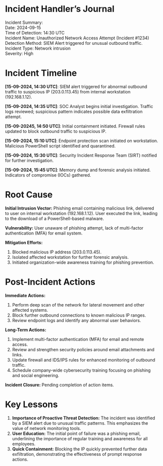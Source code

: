 # Incident Handler’s Journal
Incident Summary:  
Date: 2024-09-15  
Time of Detection: 14:30 UTC  
Incident Name: Unauthorized Network Access Attempt (Incident #1234)  
Detection Method: SIEM Alert triggered for unusual outbound traffic.  
Incident Type: Network intrusion  
Severity: High  

# Incident Timeline

**[15-09-2024, 14:30 UTC]**: SIEM alert triggered for abnormal outbound traffic to suspicious IP (203.0.113.45) from internal workstation (192.168.1.12).

**[15-09-2024, 14:35 UTC]**: SOC Analyst begins initial investigation. Traffic logs reviewed; suspicious pattern indicates possible data exfiltration attempt.

**[15-09-20245, 14:50 UTC]**: Initial containment initiated. Firewall rules updated to block outbound traffic to suspicious IP.

**[15-09-2024, 15:10 UTC]**: Endpoint protection scan initiated on workstation. Malicious PowerShell script identified and quarantined.

**[15-09-2024, 15:30 UTC]**: Security Incident Response Team (SIRT) notified for further investigation.

**[15-09-2024, 15:45 UTC]**: Memory dump and forensic analysis initiated. Indicators of compromise (IOCs) gathered.
# Root Cause

**Initial Intrusion Vector:** Phishing email containing malicious link, delivered to user on internal workstation (192.168.1.12). User executed the link, leading to the download of a PowerShell-based malware.

**Vulnerability:** User unaware of phishing attempt, lack of multi-factor authentication (MFA) for email system.

**Mitigation Efforts:**
1. Blocked malicious IP address (203.0.113.45).
2. Isolated affected workstation for further forensic analysis.
3. Initiated organization-wide awareness training for phishing prevention.
# Post-Incident Actions

**Immediate Actions:**
1. Perform deep scan of the network for lateral movement and other affected systems.
2. Block further outbound connections to known malicious IP ranges.
3. Review endpoint logs and identify any abnormal user behaviors.

**Long-Term Actions:**
1. Implement multi-factor authentication (MFA) for email and remote access.
2. Review and strengthen security policies around email attachments and links.
3. Update firewall and IDS/IPS rules for enhanced monitoring of outbound traffic.
4. Schedule company-wide cybersecurity training focusing on phishing and social engineering.

**Incident Closure:** Pending completion of action items.
# Key Lessons

1. **Importance of Proactive Threat Detection:** The incident was identified by a SIEM alert due to unusual traffic patterns. This emphasizes the value of network monitoring tools.
2. **User Education:** The initial point of failure was a phishing email, underlining the importance of regular training and awareness for all employees.
3. **Quick Containment:** Blocking the IP quickly prevented further data exfiltration, demonstrating the effectiveness of prompt response actions.
